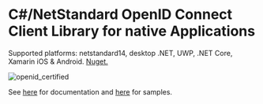 # C#/NetStandard OpenID Connect Client Library for native Applications
Supported platforms: netstandard14, desktop .NET, UWP, .NET Core, Xamarin iOS & Android. [Nuget.](https://www.nuget.org/packages/IdentityModel.OidcClient/)

![openid_certified](https://cloud.githubusercontent.com/assets/1454075/7611268/4d19de32-f97b-11e4-895b-31b2455a7ca6.png)

See [here](https://identitymodel.readthedocs.io/en/latest/native/overview.html) for documentation and [here](https://github.com/IdentityModel/IdentityModel.OidcClient.Samples) for samples.
